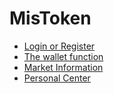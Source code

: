 # MisToken

- [Login or Register](./register.md)
- [The wallet function](./wallet.md)
- [Market Information](./market.md)
- [Personal Center](./home.md)
